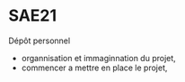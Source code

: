# SAE21
Dépôt personnel 

- organnisation et immaginnation du projet,
- commencer a mettre en place le projet,

